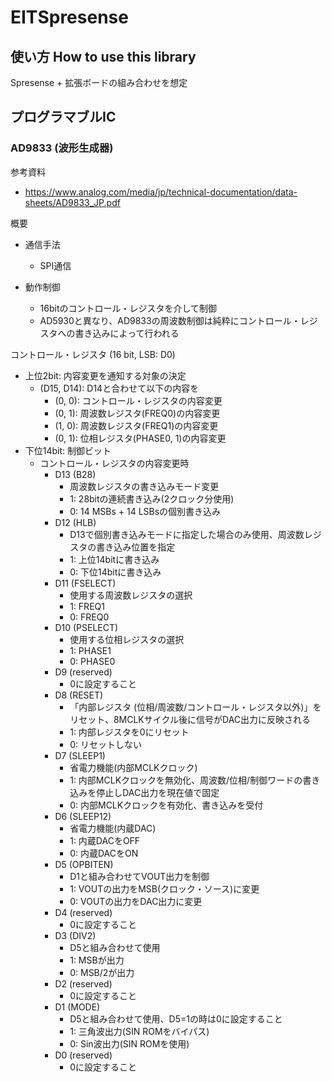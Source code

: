 # EITSpresense

## 使い方 How to use this library

Spresense + 拡張ボードの組み合わせを想定

## プログラマブルIC

### AD9833 (波形生成器)

参考資料
- https://www.analog.com/media/jp/technical-documentation/data-sheets/AD9833_JP.pdf

概要

- 通信手法
  - SPI通信

- 動作制御
  - 16bitのコントロール・レジスタを介して制御
  - AD5930と異なり、AD9833の周波数制御は純粋にコントロール・レジスタへの書き込みによって行われる

コントロール・レジスタ (16 bit, LSB: D0)
- 上位2bit:  内容変更を通知する対象の決定
  - (D15, D14):  D14と合わせて以下の内容を
    - (0, 0):  コントロール・レジスタの内容変更
    - (0, 1):  周波数レジスタ(FREQ0)の内容変更
    - (1, 0):  周波数レジスタ(FREQ1)の内容変更
    - (0, 1):  位相レジスタ(PHASE0, 1)の内容変更
- 下位14bit: 制御ビット
  - コントロール・レジスタの内容変更時
    - D13 (B28)
      - 周波数レジスタの書き込みモード変更
      - 1:  28bitの連続書き込み(2クロック分使用)
      - 0:  14 MSBs + 14 LSBsの個別書き込み
    - D12 (HLB)
      - D13で個別書き込みモードに指定した場合のみ使用、周波数レジスタの書き込み位置を指定
      - 1:  上位14bitに書き込み
      - 0:  下位14bitに書き込み
    - D11 (FSELECT)
      - 使用する周波数レジスタの選択
      - 1:  FREQ1
      - 0:  FREQ0
    - D10 (PSELECT)
       - 使用する位相レジスタの選択
      - 1:  PHASE1
      - 0:  PHASE0
    - D9  (reserved)
      - 0に設定すること
    - D8  (RESET)
      - 「内部レジスタ (位相/周波数/コントロール・レジスタ以外)」をリセット、8MCLKサイクル後に信号がDAC出力に反映される
      - 1:  内部レジスタを0にリセット
      - 0:  リセットしない
    - D7  (SLEEP1)
      - 省電力機能(内部MCLKクロック)
      - 1:  内部MCLKクロックを無効化、周波数/位相/制御ワードの書き込みを停止しDAC出力を現在値で固定
      - 0:  内部MCLKクロックを有効化、書き込みを受付
    - D6  (SLEEP12)
      - 省電力機能(内蔵DAC)
      - 1:  内蔵DACをOFF
      - 0:  内蔵DACをON
    - D5  (OPBITEN)
      - D1と組み合わせてVOUT出力を制御
      - 1:  VOUTの出力をMSB(クロック・ソース)に変更
      - 0:  VOUTの出力をDAC出力に変更
    - D4  (reserved)
      - 0に設定すること
    - D3  (DIV2)
      - D5と組み合わせて使用
      - 1:  MSBが出力
      - 0:  MSB/2が出力
    - D2  (reserved)
      - 0に設定すること
    - D1  (MODE)
      - D5と組み合わせて使用、D5=1の時は0に設定すること
      - 1:  三角波出力(SIN ROMをバイパス)
      - 0:  Sin波出力(SIN ROMを使用)
    - D0  (reserved)
      - 0に設定すること
